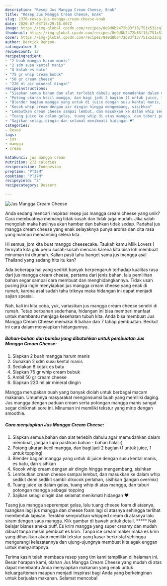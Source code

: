 ```yaml
---
description: "Resep Jus Mangga Cream Cheese, Enak"
title: "Resep Jus Mangga Cream Cheese, Enak"
slug: 2378-resep-jus-mangga-cream-cheese-enak
date: 2020-07-03T15:29:16.007Z
image: https://img-global.cpcdn.com/recipes/8e9d8b2472b83f13/751x532cq70/jus-mangga-cream-cheese-foto-resep-utama.jpg
thumbnail: https://img-global.cpcdn.com/recipes/8e9d8b2472b83f13/751x532cq70/jus-mangga-cream-cheese-foto-resep-utama.jpg
cover: https://img-global.cpcdn.com/recipes/8e9d8b2472b83f13/751x532cq70/jus-mangga-cream-cheese-foto-resep-utama.jpg
author: Derrick Benson
ratingvalue: 3
reviewcount: 12
recipeingredient:
- "2 buah mangga harum manis"
- "2 sdm susu kental manis"
- "8 kotak es batu"
- "75 gr whip cream bubuk"
- "50 gr cream cheese"
- "220 ml air mineral dingin"
recipeinstructions:
- "Siapkan semua bahan dan alat terlebih dahulu agar memudahkan dalam membuat, jangan lupa pastikan bahan - bahan halal :)"
- "Potong ukuran kecil mangga, dan bagi jadi 2 bagian (1 untuk juice, 1 untuk topping)"
- "Blender bagian mangga yang untuk di juice dengan susu kental manis, es batu, dan sisihkan"
- "Kocok whip cream dengan air dingin hingga mengembang, sisihkan"
- "Lembutkan cream cheese sampai lembut, dan masukkan ke dalam whip sedikit demi sedikit sambil dikocok perlahan, sisihkan (jangan overmix)"
- "Tuang juice ke dalam gelas, tuang whip di atas mangga, dan taburi potongan mangga sebagai topping"
- "Sajikan selagi dingin dan selamat menikmati hidangan ♥️"
categories:
- Resep
tags:
- jus
- mangga
- cream

katakunci: jus mangga cream 
nutrition: 272 calories
recipecuisine: Indonesian
preptime: "PT35M"
cooktime: "PT37M"
recipeyield: "3"
recipecategory: Dessert

---
```



![Jus Mangga Cream Cheese](https://img-global.cpcdn.com/recipes/8e9d8b2472b83f13/751x532cq70/jus-mangga-cream-cheese-foto-resep-utama.jpg)

Anda sedang mencari inspirasi resep jus mangga cream cheese yang unik? Cara membuatnya memang tidak susah dan tidak juga mudah. Jika salah mengolah maka hasilnya akan hambar dan bahkan tidak sedap. Padahal jus mangga cream cheese yang enak selayaknya punya aroma dan cita rasa yang mampu memancing selera kita.

Hi semua, jom kita buat manggo cheesecake. Taukah kamu Milk Lovers ! ternyata kita gak perlu susah-susah mencari karena kita bisa loh membuat minuman ini dirumah. Kalian pasti tahu banget sama jus mangga asal Thailand yang sedang hits itu kan?

Ada beberapa hal yang sedikit banyak berpengaruh terhadap kualitas rasa dari jus mangga cream cheese, pertama dari jenis bahan, lalu pemilihan bahan segar sampai cara membuat dan menghidangkannya. Tidak usah pusing jika ingin menyiapkan jus mangga cream cheese yang enak di rumah, karena asal sudah tahu triknya maka hidangan ini dapat menjadi sajian spesial.


Nah, kali ini kita coba, yuk, variasikan jus mangga cream cheese sendiri di rumah. Tetap berbahan sederhana, hidangan ini bisa memberi manfaat untuk membantu menjaga kesehatan tubuh kita. Anda bisa membuat Jus Mangga Cream Cheese memakai 6 bahan dan 7 tahap pembuatan. Berikut ini cara dalam menyiapkan hidangannya.

<!--inarticleads1-->

##### Bahan-bahan dan bumbu yang dibutuhkan untuk pembuatan Jus Mangga Cream Cheese:

1. Siapkan 2 buah mangga harum manis
1. Gunakan 2 sdm susu kental manis
1. Sediakan 8 kotak es batu
1. Siapkan 75 gr whip cream bubuk
1. Ambil 50 gr cream cheese
1. Siapkan 220 ml air mineral dingin


Mangga merupakan buah yang banyak diolah untuk berbagai macam makanan. Umumnya masyarakat mengonsumsi buah yang memiliki daging. Jus mangga dengan paduan cream serta potongan mangga manis sangat segar dinikmati sore ini. Minuman ini memiliki tekstur yang mirip dengan smoothie. 

<!--inarticleads2-->

##### Cara menyiapkan Jus Mangga Cream Cheese:

1. Siapkan semua bahan dan alat terlebih dahulu agar memudahkan dalam membuat, jangan lupa pastikan bahan - bahan halal :)
1. Potong ukuran kecil mangga, dan bagi jadi 2 bagian (1 untuk juice, 1 untuk topping)
1. Blender bagian mangga yang untuk di juice dengan susu kental manis, es batu, dan sisihkan
1. Kocok whip cream dengan air dingin hingga mengembang, sisihkan
1. Lembutkan cream cheese sampai lembut, dan masukkan ke dalam whip sedikit demi sedikit sambil dikocok perlahan, sisihkan (jangan overmix)
1. Tuang juice ke dalam gelas, tuang whip di atas mangga, dan taburi potongan mangga sebagai topping
1. Sajikan selagi dingin dan selamat menikmati hidangan ♥️


Tuang jus mangga seperempat gelas, lalu tuang cheese foam di atasnya, tuangkan lagi jus mangga dan cheese foam lagi di atasnya sehingga terlihat membentuk lapisan. Terakhir semprotkan whipped cream di atasnya lalu siram dengan saus mangga. Klik gambar di bawah untuk detail. ***** Nak belajar bisnes aneka puff. Es krim mangga yang super creamy dan mudah dibuat tanpa mesin pembuat es krim. Tanpa ice cream maker maka es krim yang dihasilkan akan memiliki tekstur yang kasar berkristal sehingga mengurangi kelezatannya dan ujung-ujungnya membuat kita agak enggan untuk menyantapnya. 

Terima kasih telah membaca resep yang tim kami tampilkan di halaman ini. Besar harapan kami, olahan Jus Mangga Cream Cheese yang mudah di atas dapat membantu Anda menyiapkan makanan yang enak untuk keluarga/teman maupun menjadi inspirasi bagi Anda yang berkeinginan untuk berjualan makanan. Selamat mencoba!
